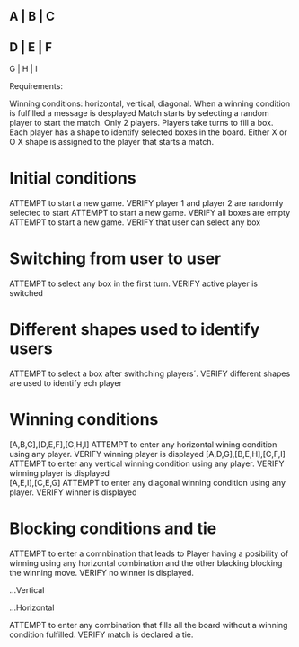 

A | B | C
----------
D | E | F 
----------
G | H | I

Requirements:

Winning conditions: horizontal, vertical, diagonal. When a winning condition is fulfilled a message is desplayed
Match starts by selecting a random player to start the match.
Only 2 players.
Players take turns to fill a box.
Each player has a shape to identify selected boxes in the board. Either X or O 
X shape is assigned to the player that starts a match.



# Initial conditions
ATTEMPT to start a new game. VERIFY player 1 and player 2 are randomly selectec to start 
ATTEMPT to start a new game. VERIFY all boxes are empty 
ATTEMPT to start a new game. VERIFY that user can select any box 

# Switching from user to user 
ATTEMPT to select any box in the first turn. VERIFY active player is switched

# Different shapes used to identify users 
ATTEMPT to select a box after swithching players´. VERIFY different shapes are used to identify ech player 

# Winning conditions 

[A,B,C],[D,E,F],[G,H,I]
ATTEMPT to enter any horizontal wining condition using any player. VERIFY winning player is displayed
[A,D,G],[B,E,H],[C,F,I]
ATTEMPT to enter any vertical winning condition using any player. VERIFY winning player is displayed   
[A,E,I],[C,E,G]
ATTEMPT to enter any diagonal winning condition using any player. VERIFY winner is displayed


# Blocking conditions and tie 
ATTEMPT to enter a comnbination that leads to Player having a posibility of winning using any horizontal combination and the other blacking blocking the winning move. VERIFY no winner is displayed.

...Vertical 

...Horizontal

ATTEMPT to enter any combination that fills all the board without a winning condition fulfilled. VERIFY match is declared a tie.   

